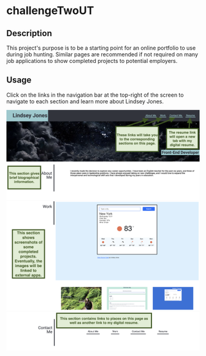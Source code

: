 # challengeTwoUT

## Description

This project's purpose is to be a starting point for an online portfolio to use during job hunting. Similar pages are recommended if not required on many job applications to show completed projects to potential employers.

## Usage

Click on the links in the navigation bar at the top-right of the screen to navigate to each section and learn more about Lindsey Jones.

![The green arrows show the links in the navigation bar at the top of the page. The green boxes give short descriptions of each section.](./assets/images/Challenge-Two-top.png)
![This shows the middle of the page which contains screenshots of completed projects](./assets/images/Challenge-Two-middle.png)
![These links at the bottom of the page are identical to those in the navigation bar at the top of the page.](./assets/images/Challenge-Two-bottom.png)
